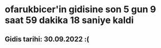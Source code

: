 # ofarukbicer'in gidisine son 5 gun 9 saat 59 dakika 18 saniye kaldi

## Gidis tarihi: 30.09.2022 :(